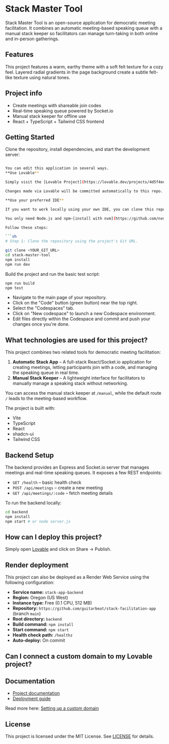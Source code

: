 # Stack Master Tool


Stack Master Tool is an open-source application for democratic meeting facilitation. It combines an automatic meeting-based speaking queue with a manual stack keeper so facilitators can manage turn-taking in both online and in-person gatherings.

## Features

This project features a warm, earthy theme with a soft felt texture for a cozy feel. Layered radial gradients in the page background create a subtle felt-like texture using natural tones.
## Project info

- Create meetings with shareable join codes
- Real-time speaking queue powered by Socket.io
- Manual stack keeper for offline use
- React + TypeScript + Tailwind CSS frontend

## Getting Started

Clone the repository, install dependencies, and start the development server:

```bash

You can edit this application in several ways.
**Use Lovable**

Simply visit the [Lovable Project](https://lovable.dev/projects/4d5f4ee6-fcac-40c3-8f0c-62fe54a85e2c) and start prompting.

Changes made via Lovable will be committed automatically to this repo.

**Use your preferred IDE**

If you want to work locally using your own IDE, you can clone this repo and push changes. Pushed changes will also be reflected in Lovable.

You only need Node.js and npm—[install with nvm](https://github.com/nvm-sh/nvm#installing-and-updating).

Follow these steps:

```sh
# Step 1: Clone the repository using the project's Git URL.

git clone <YOUR_GIT_URL>
cd stack-master-tool
npm install
npm run dev
```

Build the project and run the basic test script:

```bash
npm run build
npm test
```

- Navigate to the main page of your repository.
- Click on the "Code" button (green button) near the top right.
- Select the "Codespaces" tab.
- Click on "New codespace" to launch a new Codespace environment.
- Edit files directly within the Codespace and commit and push your changes once you're done.

## What technologies are used for this project?

This project combines two related tools for democratic meeting facilitation:

1. **Automatic Stack App** – A full-stack React/Socket.io application for creating meetings, letting participants join with a code, and managing the speaking queue in real time.
2. **Manual Stack Keeper** – A lightweight interface for facilitators to manually manage a speaking stack without networking.

You can access the manual stack keeper at `/manual`, while the default route `/` leads to the meeting-based workflow.

The project is built with:

- Vite
- TypeScript
- React
- shadcn-ui
- Tailwind CSS

## Backend Setup

The backend provides an Express and Socket.io server that manages meetings and real-time speaking queues.
It exposes a few REST endpoints:

- `GET /health` – basic health check
- `POST /api/meetings` – create a new meeting
- `GET /api/meetings/:code` – fetch meeting details

To run the backend locally:

```sh
cd backend
npm install
npm start # or node server.js
```

## How can I deploy this project?

Simply open [Lovable](https://lovable.dev/projects/4d5f4ee6-fcac-40c3-8f0c-62fe54a85e2c) and click on Share -> Publish.

## Render deployment

This project can also be deployed as a Render Web Service using the following configuration:

- **Service name:** `stack-app-backend`
- **Region:** Oregon (US West)
- **Instance type:** Free (0.1 CPU, 512 MB)
- **Repository:** `https://github.com/guitarbeat/stack-facilitation-app` (branch `main`)
- **Root directory:** `backend`
- **Build command:** `npm install`
- **Start command:** `npm start`
- **Health check path:** `/healthz`
- **Auto-deploy:** On commit

## Can I connect a custom domain to my Lovable project?


## Documentation

- [Project documentation](docs/README.md)
- [Deployment guide](docs/DEPLOYMENT.md)


Read more here: [Setting up a custom domain](https://docs.lovable.dev/tips-tricks/custom-domain#step-by-step-guide)

## License

This project is licensed under the MIT License. See [LICENSE](LICENSE) for details.

